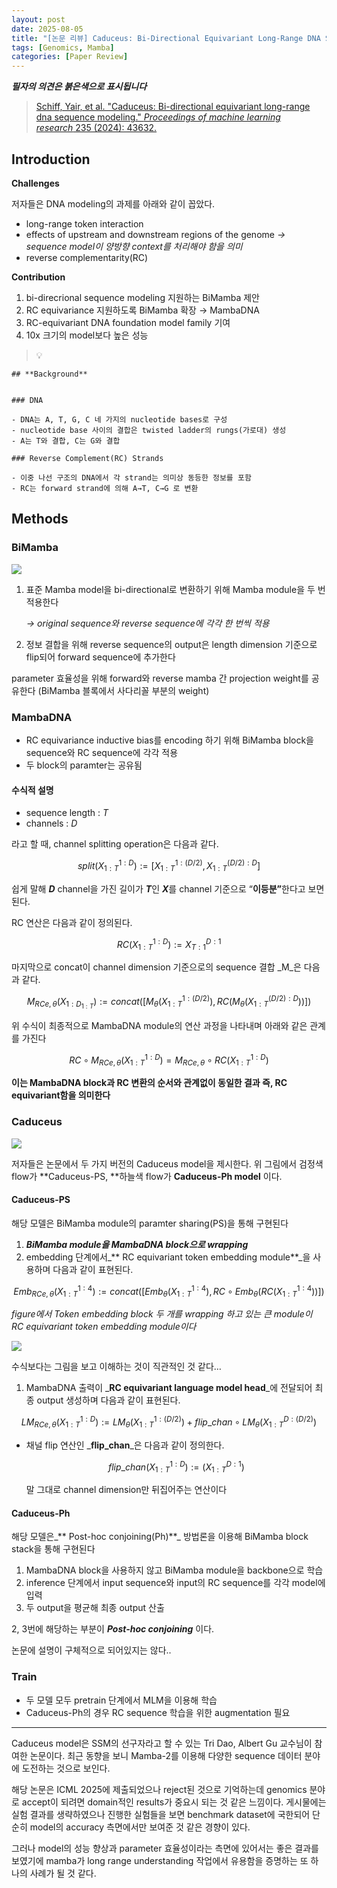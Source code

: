 ```yaml
---
layout: post
date: 2025-08-05
title: "[논문 리뷰] Caduceus: Bi-Directional Equivariant Long-Range DNA Sequence Modeling"
tags: [Genomics, Mamba]
categories: [Paper Review]
---
```


<span class="notion-red">_**필자의 의견은 붉은색으로 표시됩니다**_</span>


> [Schiff, Yair, et al. "Caduceus: Bi-directional equivariant long-range dna sequence modeling." ](https://pmc.ncbi.nlm.nih.gov/articles/PMC12189541/)[_Proceedings of machine learning research_](https://pmc.ncbi.nlm.nih.gov/articles/PMC12189541/)[ 235 (2024): 43632.](https://pmc.ncbi.nlm.nih.gov/articles/PMC12189541/)



## Introduction


**Challenges**


저자들은 DNA modeling의 과제를 아래와 같이 꼽았다.

- long-range token interaction
- effects of upstream and downstream regions of the genome 
_→ sequence model이 양방향 context를 처리해야 함을 의미_
- reverse complementarity(RC)

**Contribution**

1. bi-direcrional sequence modeling 지원하는 BiMamba 제안
1. RC equivariance 지원하도록 BiMamba 확장 → MambaDNA
1. RC-equivariant DNA foundation model family 기여
1. 10x 크기의 model보다 높은 성능

> 💡 


	## **Background**


	### DNA

	- DNA는 A, T, G, C 네 가지의 nucleotide bases로 구성
	- nucleotide base 사이의 결합은 twisted ladder의 rungs(가로대) 생성
	- A는 T와 결합, C는 G와 결합

	### Reverse Complement(RC) Strands

	- 이중 나선 구조의 DNA에서 각 strand는 의미상 동등한 정보를 포함
	- RC는 forward strand에 의해 A→T, C→G 로 변환


## Methods



### BiMamba


![](https://prod-files-secure.s3.us-west-2.amazonaws.com/542b861c-36a8-4051-84e5-8804b6728dba/2c247d59-7815-4980-99f0-8f0d21f445a7/image.png?X-Amz-Algorithm=AWS4-HMAC-SHA256&X-Amz-Content-Sha256=UNSIGNED-PAYLOAD&X-Amz-Credential=ASIAZI2LB466TP2VUMYM%2F20250905%2Fus-west-2%2Fs3%2Faws4_request&X-Amz-Date=20250905T090115Z&X-Amz-Expires=3600&X-Amz-Security-Token=IQoJb3JpZ2luX2VjEAgaCXVzLXdlc3QtMiJGMEQCIB%2F%2FgXe33qWB41IZbmUVmPifZ0d8eIKq2Z148kILnHywAiB%2FMZpARvuplqPhoFy5xL90%2FY4un0ItnlXgYCstKrb75Cr%2FAwhxEAAaDDYzNzQyMzE4MzgwNSIM0Jsvbo8b8stxr3kIKtwDrxFVwFphRewOyVQF%2B2uzFXDyTtslR%2FYX0IShxaBGDTzF%2FykH30yRzuqOHaHBMhQzciCWy9SeZMEHyXn8x5eRb%2FIe3b6UpUFTE76QGBo95IRG1FVPte2RrVRf1GEUSGwQLBdK9NFdqKB92HgYGI6UqPFo8dHnhCUcg6dQzjrhyyQVEfGeoQ%2Bw8vpRkbi9hdYCdgb%2FqfvEH%2B2s%2BApJw%2BEWS8iFgehXkGPgeS0c3MZci6CDUTaWz843eZRTX9kHP%2FinhiN%2FZhaCVtUK6RquvFNVtHZzVXoWq5sdfV8rbJv7C5KMiFW5ye809%2FCADRlSjYLesUEklm%2F306Jthzj4aan5gITqz7SKGnPuLHX4nU8e%2F1vDjSb5P516wSQQ9gXpojojE0JLhEgjf9LNgzWutlUmGUdukN%2Bitojpn5QpY%2BwzqXkUNLOSgDfYphfYmw4JiwbM3iqFUdp%2F7IfLVm3Sx9ETGkITGnTkP87S%2FQ7OtLcmsOXpWCa7Ol6ABxxr%2FQ7mF%2F6z3CI8f93gkENy8cKQ3%2B90wFPKLmzmnzD%2F3Llzci%2BhN4%2FwLi2NZQ1QE%2BYC9uXIraVhk0tK8xy9xdsckNcxmRFUktrFzYWEl%2BxGlhlgvWkMouWpktnVpKgsBnA1EugwnK7qxQY6pgGReuXCxmqxKlJPYBKGShaty2IzaJHWatnrUD2uPyyT%2Fu5StS6mvgWFZwbU%2BuqfE4S94jSC9oz6cdlA4gNEIMRYlX0tC1Xax%2F6nbxCA27FIicZDdwrYdNqAr5Mg4mbojbNDUewY%2FosDBf45pD6OCo9ho5RHOaw2sxCiueqRomO9Nn71rp5tLMjcxnydhCBaWuZM0mCxyInkmlkBsuTlwrsRVM9ps%2Bpe&X-Amz-Signature=3160c6c764f2c07dd766eb1d26e3f7f7d733c6a359ef9114335b6f70f99d68e1&X-Amz-SignedHeaders=host&x-amz-checksum-mode=ENABLED&x-id=GetObject)

1. 표준 Mamba model을 bi-directional로 변환하기 위해 Mamba module을 두 번 적용한다

	_→ original sequence와 reverse sequence에 각각 한 번씩 적용_

1. 정보 결합을 위해 reverse sequence의 output은 length dimension 기준으로 flip되어 forward sequence에 추가한다

parameter 효율성을 위해 forward와 reverse mamba 간 projection weight를 공유한다 (BiMamba 블록에서 사다리꼴 부분의 weight)



### MambaDNA

- RC equivariance inductive bias를 encoding 하기 위해 BiMamba block을 sequence와 RC sequence에 각각 적용
- 두 block의 paramter는 공유됨


#### 수식적 설명

- sequence length : _T_
- channels : _D_

라고 할 때,  channel splitting operation은 다음과 같다.


$$
split(X^{1:D}_{1:T}):=[X^{1:(D/2)}_{1:T},X^{(D/2):D}_{1:T}]
$$


<span class="notion-red">쉽게 말해 </span><span class="notion-red">_**D**_</span><span class="notion-red"> channel을 가진 길이가 </span><span class="notion-red">_**T**_</span><span class="notion-red">인 </span><span class="notion-red">_**X**_</span><span class="notion-red">를 channel 기준으로 “</span><span class="notion-red">**이등분”**</span><span class="notion-red">한다고 보면 된다.</span>


RC 연산은 다음과 같이 정의된다.


$$
RC(X^{1:D}_{1:T}):=X^{D:1}_{T:1}
$$


마지막으로 concat이 channel dimension 기준으로의 sequence 결합 _M_은 다음과 같다.


$$
M_{RCe,\theta}(X_{1:D_{1:T}}):=concat([M_{\theta}(X^{1:(D/2)}_{1:T}),RC(M_{\theta}(X^{(D/2):D}_{1:T}))])
$$


위 수식이 최종적으로 MambaDNA module의 연산 과정을 나타내며 아래와 같은 관계를 가진다


$$
RC\circ M_{RCe,\theta}(X^{1:D}_{1:T}) = M_{RCe,\theta} \circ RC(X^{1:D}_{1:T})
$$


**이는 MambaDNA block과 RC 변환의 순서와 관계없이 동일한 결과 즉, RC equivariant함을 의미한다**



### Caduceus


![](https://prod-files-secure.s3.us-west-2.amazonaws.com/542b861c-36a8-4051-84e5-8804b6728dba/f94a60d7-8145-473b-aef9-7c68d3ec604a/image.png?X-Amz-Algorithm=AWS4-HMAC-SHA256&X-Amz-Content-Sha256=UNSIGNED-PAYLOAD&X-Amz-Credential=ASIAZI2LB466TP2VUMYM%2F20250905%2Fus-west-2%2Fs3%2Faws4_request&X-Amz-Date=20250905T090116Z&X-Amz-Expires=3600&X-Amz-Security-Token=IQoJb3JpZ2luX2VjEAgaCXVzLXdlc3QtMiJGMEQCIB%2F%2FgXe33qWB41IZbmUVmPifZ0d8eIKq2Z148kILnHywAiB%2FMZpARvuplqPhoFy5xL90%2FY4un0ItnlXgYCstKrb75Cr%2FAwhxEAAaDDYzNzQyMzE4MzgwNSIM0Jsvbo8b8stxr3kIKtwDrxFVwFphRewOyVQF%2B2uzFXDyTtslR%2FYX0IShxaBGDTzF%2FykH30yRzuqOHaHBMhQzciCWy9SeZMEHyXn8x5eRb%2FIe3b6UpUFTE76QGBo95IRG1FVPte2RrVRf1GEUSGwQLBdK9NFdqKB92HgYGI6UqPFo8dHnhCUcg6dQzjrhyyQVEfGeoQ%2Bw8vpRkbi9hdYCdgb%2FqfvEH%2B2s%2BApJw%2BEWS8iFgehXkGPgeS0c3MZci6CDUTaWz843eZRTX9kHP%2FinhiN%2FZhaCVtUK6RquvFNVtHZzVXoWq5sdfV8rbJv7C5KMiFW5ye809%2FCADRlSjYLesUEklm%2F306Jthzj4aan5gITqz7SKGnPuLHX4nU8e%2F1vDjSb5P516wSQQ9gXpojojE0JLhEgjf9LNgzWutlUmGUdukN%2Bitojpn5QpY%2BwzqXkUNLOSgDfYphfYmw4JiwbM3iqFUdp%2F7IfLVm3Sx9ETGkITGnTkP87S%2FQ7OtLcmsOXpWCa7Ol6ABxxr%2FQ7mF%2F6z3CI8f93gkENy8cKQ3%2B90wFPKLmzmnzD%2F3Llzci%2BhN4%2FwLi2NZQ1QE%2BYC9uXIraVhk0tK8xy9xdsckNcxmRFUktrFzYWEl%2BxGlhlgvWkMouWpktnVpKgsBnA1EugwnK7qxQY6pgGReuXCxmqxKlJPYBKGShaty2IzaJHWatnrUD2uPyyT%2Fu5StS6mvgWFZwbU%2BuqfE4S94jSC9oz6cdlA4gNEIMRYlX0tC1Xax%2F6nbxCA27FIicZDdwrYdNqAr5Mg4mbojbNDUewY%2FosDBf45pD6OCo9ho5RHOaw2sxCiueqRomO9Nn71rp5tLMjcxnydhCBaWuZM0mCxyInkmlkBsuTlwrsRVM9ps%2Bpe&X-Amz-Signature=8d792984dff1d9806e98659db631a4cdbe08147d8ef9c352438cc08485e9b436&X-Amz-SignedHeaders=host&x-amz-checksum-mode=ENABLED&x-id=GetObject)


저자들은 논문에서 두 가지 버전의 Caduceus model을 제시한다. 위 그림에서 검정색 flow가 **Caduceus-PS, **하늘색 flow가 **Caduceus-Ph model** 이다.



#### Caduceus-PS


해당 모델은 BiMamba module의 paramter sharing(PS)을 통해 구현된다

1. _**BiMamba module을 MambaDNA block으로 wrapping**_
1. embedding 단계에서_** RC equivariant token embedding module**_을 사용하며 다음과 같이 표현된다.

$$
Emb_{RCe,\theta}(X^{1:4}_{1:T}):=concat([Emb_{\theta}(X^{1:4}_{1:T}),RC \circ Emb_{\theta}(RC(X^{1:4}_{1:T}))])
$$


_figure에서 Token embedding block 두 개를 wrapping 하고 있는 큰 module이 RC equivariant token embedding module이다_


![](https://prod-files-secure.s3.us-west-2.amazonaws.com/542b861c-36a8-4051-84e5-8804b6728dba/b175e4da-71eb-4e91-8c23-a06dabe673c9/image.png?X-Amz-Algorithm=AWS4-HMAC-SHA256&X-Amz-Content-Sha256=UNSIGNED-PAYLOAD&X-Amz-Credential=ASIAZI2LB466TP2VUMYM%2F20250905%2Fus-west-2%2Fs3%2Faws4_request&X-Amz-Date=20250905T090116Z&X-Amz-Expires=3600&X-Amz-Security-Token=IQoJb3JpZ2luX2VjEAgaCXVzLXdlc3QtMiJGMEQCIB%2F%2FgXe33qWB41IZbmUVmPifZ0d8eIKq2Z148kILnHywAiB%2FMZpARvuplqPhoFy5xL90%2FY4un0ItnlXgYCstKrb75Cr%2FAwhxEAAaDDYzNzQyMzE4MzgwNSIM0Jsvbo8b8stxr3kIKtwDrxFVwFphRewOyVQF%2B2uzFXDyTtslR%2FYX0IShxaBGDTzF%2FykH30yRzuqOHaHBMhQzciCWy9SeZMEHyXn8x5eRb%2FIe3b6UpUFTE76QGBo95IRG1FVPte2RrVRf1GEUSGwQLBdK9NFdqKB92HgYGI6UqPFo8dHnhCUcg6dQzjrhyyQVEfGeoQ%2Bw8vpRkbi9hdYCdgb%2FqfvEH%2B2s%2BApJw%2BEWS8iFgehXkGPgeS0c3MZci6CDUTaWz843eZRTX9kHP%2FinhiN%2FZhaCVtUK6RquvFNVtHZzVXoWq5sdfV8rbJv7C5KMiFW5ye809%2FCADRlSjYLesUEklm%2F306Jthzj4aan5gITqz7SKGnPuLHX4nU8e%2F1vDjSb5P516wSQQ9gXpojojE0JLhEgjf9LNgzWutlUmGUdukN%2Bitojpn5QpY%2BwzqXkUNLOSgDfYphfYmw4JiwbM3iqFUdp%2F7IfLVm3Sx9ETGkITGnTkP87S%2FQ7OtLcmsOXpWCa7Ol6ABxxr%2FQ7mF%2F6z3CI8f93gkENy8cKQ3%2B90wFPKLmzmnzD%2F3Llzci%2BhN4%2FwLi2NZQ1QE%2BYC9uXIraVhk0tK8xy9xdsckNcxmRFUktrFzYWEl%2BxGlhlgvWkMouWpktnVpKgsBnA1EugwnK7qxQY6pgGReuXCxmqxKlJPYBKGShaty2IzaJHWatnrUD2uPyyT%2Fu5StS6mvgWFZwbU%2BuqfE4S94jSC9oz6cdlA4gNEIMRYlX0tC1Xax%2F6nbxCA27FIicZDdwrYdNqAr5Mg4mbojbNDUewY%2FosDBf45pD6OCo9ho5RHOaw2sxCiueqRomO9Nn71rp5tLMjcxnydhCBaWuZM0mCxyInkmlkBsuTlwrsRVM9ps%2Bpe&X-Amz-Signature=53b80189479d0ff60b5610f06c944b85681ae5f2739a722c7ac949a667846fd3&X-Amz-SignedHeaders=host&x-amz-checksum-mode=ENABLED&x-id=GetObject)


<span class="notion-red">수식보다는 그림을 보고 이해하는 것이 직관적인 것 같다…</span>

1. MambaDNA 출력이 _**RC equivariant language model head**_에 전달되어 최종 output 생성하며 다음과 같이 표현된다.

$$
LM_{RCe,\theta}(X^{1:D}_{1:T}):= LM_{\theta}(X^{1:(D/2)}_{1:T})+flip\_chan\circ LM_{\theta}(X^{D:(D/2)}_{1:T})
$$

- 채널 flip 연산인 _**flip\_chan**_은 다음과 같이 정의한다.

	$$
	flip\_chan(X^{1:D}_{1:T}):=(X^{D:1}_{1:T})
	$$


	말 그대로 channel dimension만 뒤집어주는 연산이다



#### Caduceus-Ph


해당 모델은_** Post-hoc conjoining(Ph)**_ 방법론을 이용해 BiMamba block stack을 통해 구현된다

1. MambaDNA block을 사용하지 않고 BiMamba module을 backbone으로 학습
1. inference 단계에서 input sequence와 input의 RC sequence를 각각 model에 입력
1. 두 output을 평균해 최종 output 산출

2, 3번에 해당하는 부분이 _**Post-hoc conjoining**_ 이다.


<span class="notion-red">논문에 설명이 구체적으로 되어있지는 않다..</span>



### Train

- 두 모델 모두 pretrain 단계에서 MLM을 이용해 학습
- Caduceus-Ph의 경우 RC sequence 학습을 위한 augmentation 필요

---


<span class="notion-red">Caduceus model은 SSM의 선구자라고 할 수 있는 Tri Dao, Albert Gu 교수님이 참여한 논문이다. 최근 동향을 보니 Mamba-2를 이용해 다양한 sequence 데이터 분야에 도전하는 것으로 보인다.</span>


<span class="notion-red">해당 논문은 ICML 2025에 제출되었으나 reject된 것으로 기억하는데 genomics 분야로 accept이 되려면 domain적인 results가 중요시 되는 것 같은 느낌이다. 게시물에는 실험 결과를 생략하였으나 진행한 실험들을 보면 benchmark dataset에 국한되어 단순히 model의 accuracy 측면에서만 보여준 것 같은 경향이 있다.</span>


<span class="notion-red">그러나 model의 성능 향상과 parameter 효율성이라는 측면에 있어서는 좋은 결과를 보였기에 mamba가 long range understanding 작업에서 유용함을 증명하는 또 하나의 사례가 될 것 같다.</span>

